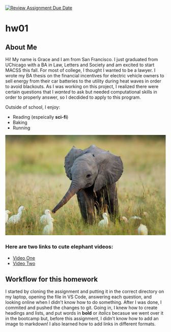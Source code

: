 [![Review Assignment Due Date](https://classroom.github.com/assets/deadline-readme-button-24ddc0f5d75046c5622901739e7c5dd533143b0c8e959d652212380cedb1ea36.svg)](https://classroom.github.com/a/bEPlIkIB)
# hw01

## About Me
Hi! My name is Grace and I am from San Francisco. I just graduated from UChicago with a BA in Law, Letters and Society and am excited to start MACSS this fall. For most of college, I thought I wanted to be a lawyer. I wrote my BA thesis on the financial incentives for electric vehicle owners to sell energy from their car batteries to the utility during heat waves in order to avoid blackouts. As I was working on this project, I realized there were certain questions that I *wanted* to ask but needed computational skills in order to properly answer, so I decdided to apply to this program. 

Outside of school, I enjoy:
* Reading (espeically **sci-fi**)
* Baking
* Running

![](elephant.jpg)

### Here are two links to cute elephant videos:

* [Video One](https://www.youtube.com/watch?v=J8O9_ugpDjE)
* [Video Two](https://www.youtube.com/watch?v=05mhAq8u3n0)

## Workflow for this homework
I started by cloning the assignment and putting it in the correct directory on my laptop, opening the file in VS Code, answering each question, and looking online when I didn't know how to do something. After I was done, I commited and pushed the changes to git. Going in, I knew how to create headings and lists, and put words in **bold** or *italics* becasue we went over it in the bootcamp but, before this assignment, I didn't know how to add an image to markdown! I also learned how to add links in different formats.